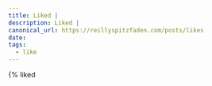 ```yaml
---
title: Liked |
description: Liked |
canonical_url: https://reillyspitzfaden.com/posts/likes
date: 
tags:
  - like
---
```


{% liked <url> <title> %}

{% likedfooter title, canonical_url %}
